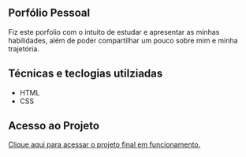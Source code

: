 ## Porfólio Pessoal
Fiz este porfolio com o intuito de estudar e apresentar as minhas habilidades, além de poder compartilhar um pouco sobre mim e minha trajetória.

## Técnicas e teclogias utilziadas

* HTML
* CSS

## Acesso ao Projeto
[Clique aqui para acessar o projeto final em funcionamento.](https://portfolio-five-gray-53.vercel.app/)
